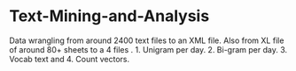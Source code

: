 # Text-Mining-and-Analysis
Data wrangling from around 2400 text files to an XML file. Also from XL file of around 80+ sheets to a 4 files . 1. Unigram per day. 2. Bi-gram per day. 3. Vocab text and 4. Count vectors.
